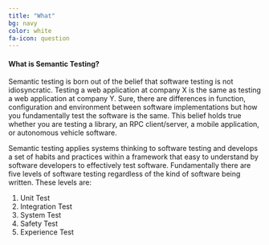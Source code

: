 ```yaml
---
title: "What"
bg: navy
color: white
fa-icon: question
---
```


#### What is Semantic Testing?

Semantic testing is born out of the belief that software testing is not idiosyncratic. Testing a web application at company X is the same as testing a web application at company Y. Sure, there are differences in function, configuration and environment between software implementations but how you fundamentally test the software is the same. This belief holds true whether you are testing a library, an RPC client/server, a mobile application, or autonomous vehicle software. 

Semantic testing applies systems thinking to software testing and develops a set of habits and practices within a framework that easy to understand by software developers to effectively test software. Fundamentally there are five levels of software testing regardless of the kind of software being written. These levels are:

1. Unit Test
1. Integration Test
1. System Test
1. Safety Test
1. Experience Test